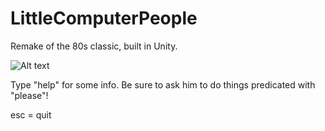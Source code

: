 # LittleComputerPeople

Remake of the 80s classic, built in Unity.

![Alt text](http://i.imgur.com/31sOZjW.png "Screenshot")

Type "help" for some info.  Be sure to ask him to do things predicated with "please"!

esc = quit


